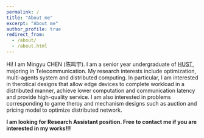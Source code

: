 ```yaml
---
permalink: /
title: "About me"
excerpt: "About me"
author_profile: true
redirect_from: 
  - /about/
  - /about.html
---
```


Hi! I am Mingyu CHEN (陈鸣宇). I am a senior year undergraduate of [HUST](https://www.hust.edu.cn/), majoring in Telecommunication. My research interests include optimization, multi-agents system and distributed computing. In particular, I am interested in therotical designs that allow edge devices to complete workload in a distributed manner, achieve lower computation and communication latency and provide high-quality service. I am also interested in problems corresponding to game theroy and mechanism designs such as auction and pricing model to optimize distributed network.

**I am looking for Research Assistant position. Free to contact me if you are interested in my works!!!**

